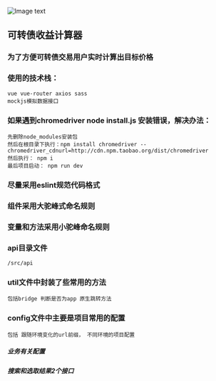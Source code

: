 ![Image text](https://static.touker.com/hbec/projects/activity/2019/cea/1.0.0/images/GIF.gif)
## 可转债收益计算器

### 为了方便可转债交易用户实时计算出目标价格

### 使用的技术栈：
    vue vue-router axios sass
    mockjs模拟数据接口
    
### 如果遇到chromedriver node install.js 安装错误，解决办法：
    先删除node_modules安装包
    然后在根目录下执行：npm install chromedriver --chromedriver_cdnurl=http://cdn.npm.taobao.org/dist/chromedriver
    然后执行： npm i
    最后项目启动： npm run dev
    
### 尽量采用eslint规范代码格式

### 组件采用大驼峰式命名规则

### 变量和方法采用小驼峰命名规则

### api目录文件
    /src/api

### util文件中封装了些常用的方法
    包括bridge 判断是否为app 原生跳转方法

### config文件中主要是项目常用的配置
    包括 跟随环境变化的url前缀， 不同环境的项目配置


##### 业务有关配置

##### 搜索和选取结果2个接口

